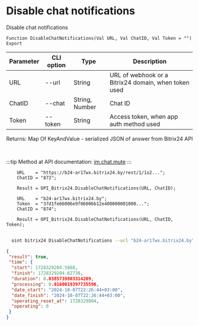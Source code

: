 ﻿---
sidebar_position: 11
---

# Disable chat notifications
 Disable chat notifications



`Function DisableChatNotifications(Val URL, Val ChatID, Val Token = "") Export`

  | Parameter | CLI option | Type | Description |
  |-|-|-|-|
  | URL | --url | String | URL of webhook or a Bitrix24 domain, when token used |
  | ChatID | --chat | String, Number | Chat ID |
  | Token | --token | String | Access token, when app auth method used |

  
  Returns:  Map Of KeyAndValue - serialized JSON of answer from Bitrix24 API

<br/>

:::tip
Method at API documentation: [im.chat.mute](https://dev.1c-bitrix.ru/learning/course/?COURSE_ID=93&LESSON_ID=11473)
:::
<br/>


```bsl title="Code example"
    URL    = "https://b24-ar17wx.bitrix24.by/rest/1/1o2...";
    ChatID = "872";

    Result = OPI_Bitrix24.DisableChatNotifications(URL, ChatID);

    URL    = "b24-ar17wx.bitrix24.by";
    Token  = "37d1fe66006e9f06006b12e400000001000...";
    ChatID = "874";

    Result = OPI_Bitrix24.DisableChatNotifications(URL, ChatID, Token);
```



```sh title="CLI command example"
    
  oint bitrix24 DisableChatNotifications --url "b24-ar17wx.bitrix24.by" --chat "452" --token "fe3fa966006e9f06006b12e400000001000..."

```

```json title="Result"
{
 "result": true,
 "time": {
  "start": 1728329204.5888,
  "finish": 1728329204.62738,
  "duration": 0.0385739803314209,
  "processing": 0.0160019397735596,
  "date_start": "2024-10-07T22:26:44+03:00",
  "date_finish": "2024-10-07T22:26:44+03:00",
  "operating_reset_at": 1728329804,
  "operating": 0
 }
}
```
